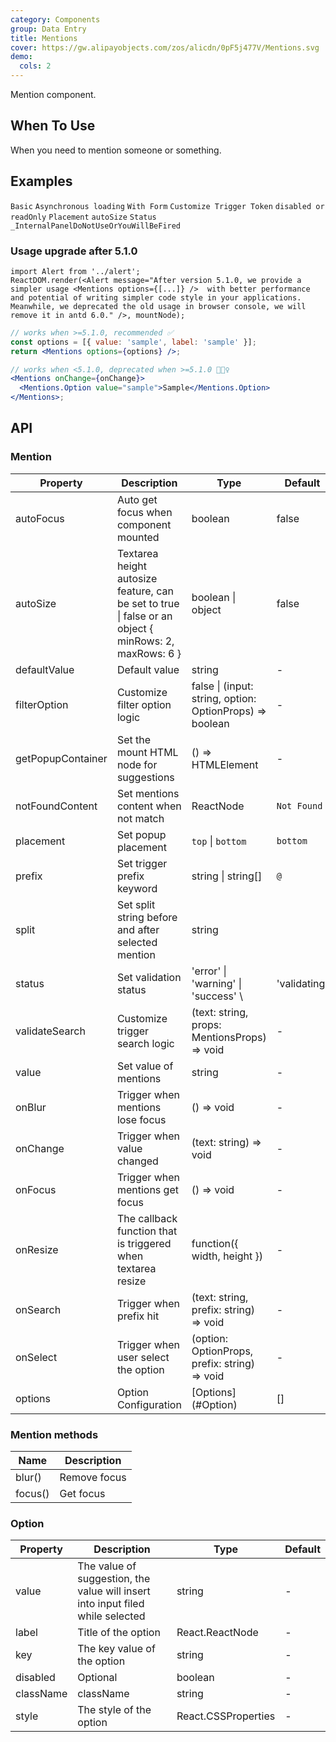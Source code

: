 ```yaml
---
category: Components
group: Data Entry
title: Mentions
cover: https://gw.alipayobjects.com/zos/alicdn/0pF5j477V/Mentions.svg
demo:
  cols: 2
---
```


Mention component.

## When To Use

When you need to mention someone or something.

## Examples

<!-- prettier-ignore -->
<code src="./demo/basic.tsx">Basic</code>
<code src="./demo/async.tsx">Asynchronous loading</code>
<code src="./demo/form.tsx">With Form</code>
<code src="./demo/prefix.tsx">Customize Trigger Token</code>
<code src="./demo/readonly.tsx">disabled or readOnly</code>
<code src="./demo/placement.tsx">Placement</code>
<code src="./demo/autoSize.tsx">autoSize</code>
<code src="./demo/status.tsx">Status</code>
<code src="./demo/render-panel.tsx" debug>_InternalPanelDoNotUseOrYouWillBeFired</code>

### Usage upgrade after 5.1.0

```__react
import Alert from '../alert';
ReactDOM.render(<Alert message="After version 5.1.0, we provide a simpler usage <Mentions options={[...]} />  with better performance and potential of writing simpler code style in your applications. Meanwhile, we deprecated the old usage in browser console, we will remove it in antd 6.0." />, mountNode);
```

```jsx
// works when >=5.1.0, recommended ✅
const options = [{ value: 'sample', label: 'sample' }];
return <Mentions options={options} />;

// works when <5.1.0, deprecated when >=5.1.0 🙅🏻‍♀️
<Mentions onChange={onChange}>
  <Mentions.Option value="sample">Sample</Mentions.Option>
</Mentions>;
```

## API

### Mention

| Property | Description | Type | Default | Version     |
| --- | --- | --- | --- | --- |
| autoFocus | Auto get focus when component mounted | boolean | false |             |
| autoSize | Textarea height autosize feature, can be set to true \| false or an object { minRows: 2, maxRows: 6 } | boolean \| object      | false |  |
| defaultValue | Default value | string | - |             |
| filterOption | Customize filter option logic | false \| (input: string, option: OptionProps) => boolean | -           |  |
| getPopupContainer | Set the mount HTML node for suggestions | () => HTMLElement | - |             |
| notFoundContent | Set mentions content when not match | ReactNode | `Not Found` |             |
| placement | Set popup placement | `top` \| `bottom` | `bottom`    |  |
| prefix | Set trigger prefix keyword | string \| string\[] | `@`         |  |
| split | Set split string before and after selected mention | string | ` ` |             |
| status | Set validation status | 'error' \| 'warning' \| 'success' \ | 'validating' | - | 4.19.0 |
| validateSearch | Customize trigger search logic | (text: string, props: MentionsProps) => void | - |             |
| value | Set value of mentions | string | - |             |
| onBlur | Trigger when mentions lose focus | () => void | - |             |
| onChange | Trigger when value changed | (text: string) => void | - |             |
| onFocus | Trigger when mentions get focus | () => void | - |             |
| onResize | The callback function that is triggered when textarea resize | function({ width, height }) | - |             |
| onSearch | Trigger when prefix hit | (text: string, prefix: string) => void | - |             |
| onSelect | Trigger when user select the option | (option: OptionProps, prefix: string) => void | - |             |
| options | Option Configuration | \[Options](#Option) | \[] | 5.1.0       |

### Mention methods

| Name    | Description  |
| ------- | ------------ |
| blur()  | Remove focus |
| focus() | Get focus    |

### Option

| Property | Description | Type | Default |
| --- | --- | --- | --- |
| value | The value of suggestion, the value will insert into input filed while selected | string | - |
| label | Title of the option | React.ReactNode | - |
| key | The key value of the option | string | - |
| disabled | Optional | boolean | - |
| className | className | string | - |
| style | The style of the option | React.CSSProperties | - |
